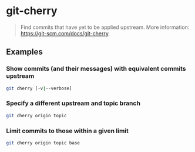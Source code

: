 # git-cherry

> Find commits that have yet to be applied upstream. More information: <https://git-scm.com/docs/git-cherry>.

## Examples

### Show commits (and their messages) with equivalent commits upstream

```bash
git cherry [-v|--verbose]
```

### Specify a different upstream and topic branch

```bash
git cherry origin topic
```

### Limit commits to those within a given limit

```bash
git cherry origin topic base
```

